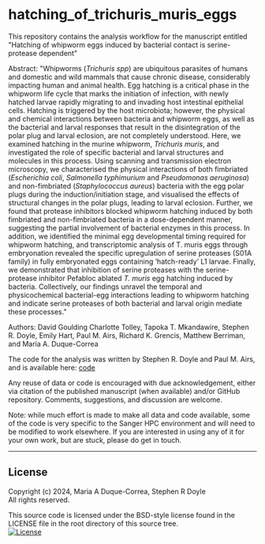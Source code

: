 # hatching_of_trichuris_muris_eggs


This repository contains the analysis workflow for the manuscript entitled "Hatching of whipworm eggs induced by bacterial contact is serine-protease dependent"

Abstract: "Whipworms (*Trichuris spp*) are ubiquitous parasites of humans and domestic and wild mammals that cause chronic disease, considerably impacting human and animal health. Egg hatching is a critical phase in the whipworm life cycle that marks the initiation of infection, with newly hatched larvae rapidly migrating to and invading host intestinal epithelial cells. Hatching is triggered by the host microbiota; however, the physical and chemical interactions between bacteria and whipworm eggs, as well as the bacterial and larval responses that result in the disintegration of the polar plug and larval eclosion, are not completely understood. Here, we examined hatching in the murine whipworm, *Trichuris muris*, and investigated the role of specific bacterial and larval structures and molecules in this process. Using scanning and transmission electron microscopy, we characterised the physical interactions of both fimbriated (*Escherichia coli*, *Salmonella typhimurium* and *Pseudomonas aeruginosa*) and non-fimbriated (*Staphylococcus aureus*) bacteria with the egg polar plugs during the induction/initiation stage, and visualised the effects of structural changes in the polar plugs, leading to larval eclosion. Further, we found that protease inhibitors blocked whipworm hatching induced by both fimbriated and non-fimbriated bacteria in a dose-dependent manner, suggesting the partial involvement of bacterial enzymes in this process. In addition, we identified the minimal egg developmental timing required for whipworm hatching, and transcriptomic analysis of T. muris eggs through embryonation revealed the specific upregulation of serine proteases (S01A family) in fully embryonated eggs containing ‘hatch-ready’ L1 larvae. Finally, we demonstrated that inhibition of serine proteases with the serine-protease inhibitor Pefabloc ablated *T. muris* egg hatching induced by bacteria. Collectively, our findings unravel the temporal and physicochemical bacterial-egg interactions leading to whipworm hatching and indicate serine proteases of both bacterial and larval origin mediate these processes."

Authors: David Goulding Charlotte Tolley, Tapoka T. Mkandawire, Stephen R. Doyle, Emily Hart, Paul M. Airs, Richard K. Grencis, Matthew Berriman, and María A. Duque-Correa

The code for the analysis was written by Stephen R. Doyle and Paul M. Airs, and is available here: [code](03_code/trichuris_muris_genomics.hatching.md)

Any reuse of data or code is encouraged with due acknowledgement, either via citation of the published manuscript (when available) and/or GitHub repository. Comments, suggestions, and discussion are welcome.

Note: while much effort is made to make all data and code available, some of the code is very specific to the Sanger HPC environment and will need to be modified to work elsewhere. If you are interested in using any of it for your own work, but are stuck, please do get in touch.


******
## License
Copyright (c) 2024, Maria A Duque-Correa, Stephen R Doyle  
All rights reserved.

This source code is licensed under the BSD-style license found in the LICENSE file in the root directory of this source tree.  
[![License](https://img.shields.io/badge/License-BSD%203--Clause-blue.svg)](https://opensource.org/licenses/BSD-3-Clause)